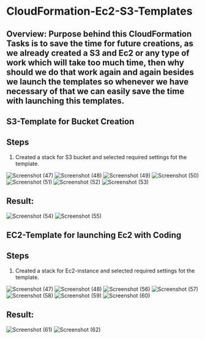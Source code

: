 # CloudFormation-Ec2-S3-Templates

## Overview: Purpose behind this CloudFormation Tasks is to save the time for future creations, as we already created a S3 and Ec2 or any type of work which will take too much time, then why should we do that work again and again besides we launch the templates so whenever we have necessary of that we can easily save the time with launching this templates.  

## S3-Template for Bucket Creation

## Steps

1) Created a stack for S3 bucket and selected required settings fot the template.

![Screenshot (47)](https://github.com/user-attachments/assets/a1eedde5-9196-4246-8ef7-e6332063adff)
![Screenshot (48)](https://github.com/user-attachments/assets/a143ae26-4255-4e1f-b38c-f28c156cd0ad)
![Screenshot (49)](https://github.com/user-attachments/assets/3133c463-de21-4e99-a21a-9d682c53d381)
![Screenshot (50)](https://github.com/user-attachments/assets/f89c50ac-643f-4e53-a0e4-13c88f2bce8b)
![Screenshot (51)](https://github.com/user-attachments/assets/73ff305c-459f-4b47-ac5c-54cc8891357c)
![Screenshot (52)](https://github.com/user-attachments/assets/ded49879-d708-4b64-8296-bc2ae6256709)
![Screenshot (53)](https://github.com/user-attachments/assets/09d24dd0-6722-4648-8333-e0f0d6f9a1b7)

## Result:

![Screenshot (54)](https://github.com/user-attachments/assets/c3850530-a0be-4c3a-955b-132ffd658551)
![Screenshot (55)](https://github.com/user-attachments/assets/414577a9-5f49-4601-8134-3c7deb4b047e)


## EC2-Template for launching Ec2 with Coding

## Steps

1) Created a stack for Ec2-instance and selected required settings fot the template.

![Screenshot (47)](https://github.com/user-attachments/assets/8ee442bb-c0a9-4915-aae6-0b8498491aa8)
![Screenshot (48)](https://github.com/user-attachments/assets/aabab7bc-6700-4d3a-adf7-46ccc952575b)
![Screenshot (56)](https://github.com/user-attachments/assets/bcf31da5-0c93-49be-842a-511440c20ee1)
![Screenshot (57)](https://github.com/user-attachments/assets/cfa9f44c-d2c8-4ef2-af68-de494c25e9a4)
![Screenshot (58)](https://github.com/user-attachments/assets/260893af-7fac-4b4b-bd9e-bb5600e74c54)
![Screenshot (59)](https://github.com/user-attachments/assets/f433ecdf-cf83-489e-a751-eb906444e508)
![Screenshot (60)](https://github.com/user-attachments/assets/cc4f812a-e775-40d6-9a52-8933f4f5d8ee)

## Result:

![Screenshot (61)](https://github.com/user-attachments/assets/e18187e4-9255-4e7d-b5ef-564c0b5b7882)
![Screenshot (62)](https://github.com/user-attachments/assets/eb2d9fe8-ecf8-4000-b7c8-ae1c942ab36f)

  
  
